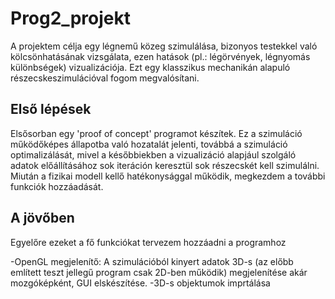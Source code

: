 # Prog2_projekt

A projektem célja egy légnemű közeg szimulálása, bizonyos testekkel való kölcsönhatásának vizsgálata, ezen hatások (pl.: légörvények, légnyomás különbségek) vizualizációja. Ezt egy klasszikus mechanikán alapuló részecskeszimulációval fogom megvalósítani.

## Első lépések

Elsősorban egy 'proof of concept' programot készítek. Ez a szimuláció működőképes állapotba való hozatalát jelenti, továbbá a szimuláció optimalizálását, mivel a későbbiekben a vizualizáció alapjául szolgáló adatok előállításához sok iteráción keresztül sok részecskét kell szimulálni. Miután a fizikai modell kellő hatékonysággal működik, megkezdem a további funkciók hozzáadását.

## A jövőben

Egyelőre ezeket a fő funkciókat tervezem hozzáadni a programhoz

-OpenGL megjelenítő: A szimulációból kinyert adatok 3D-s (az előbb említett teszt jellegű program csak 2D-ben működik) megjelenítése akár mozgóképként, GUI elskészítése.
-3D-s objektumok imprtálása
